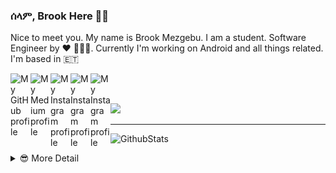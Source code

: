 ### ሰላም, Brook Here 👋🏾                    

Nice to meet you. My name is Brook Mezgebu. I am a student. Software Engineer by ♥ 👨🏾‍💻.
Currently I'm working on Android and all things related. I'm based in 🇪🇹

<a href="https://github.com/brookmg">
  <img width="32" align="left"
     alt="My GitHub profile"
     src="https://cdn.jsdelivr.net/npm/simple-icons@v3/icons/github.svg">
</a>
<a href="https://medium.com/@brookmezgebu">
  <img width="32" align="left"
     alt="My Medium profile"
     src="https://cdn.jsdelivr.net/npm/simple-icons@v3/icons/medium.svg">
</a>
<a href="https://www.instagram.com/brookmg8">
  <img width="32" align="left"
     alt="My Instagram profile"
     src="https://cdn.jsdelivr.net/npm/simple-icons@v3/icons/instagram.svg">
</a>
<a href="https://www.twitter.com/brook_mezgebu">
  <img width="32" align="left"
     alt="My Instagram profile"
     src="https://cdn.jsdelivr.net/npm/simple-icons@v3/icons/twitter.svg">
</a>
<a href="https://t.me/brookmg">
  <img width="32" align="left"
     alt="My Instagram profile"
     src="https://cdn.jsdelivr.net/npm/simple-icons@v3/icons/telegram.svg">
</a>
<br><br>

![](https://komarev.com/ghpvc/?username=brookmg&color=007575&style=flat-square&label=ተመልካች)
<hr/>

![GithubStats](https://github-readme-stats.vercel.app/api/?username=brookmg&show_icons=true&title_color=fff&icon_color=79ff97&text_color=9f9f9f&bg_color=151515)

<!-- [![Spotify](https://spotify-readme-plum.vercel.app/api/spotify-playing)](https://open.spotify.com/user/wqe3ges2o5xoao39bv0h065uf) -->

<!--
```diff
- !!! For all those dark-theme lovers out there, github doesn't 
- support markdown with custom background or text color 😞. 
- Make your voice heard on 👇🏾
[this issue](https://github.com/github/markup/issues/1373)
```
-->

<details>
<summary> 😎 More Detail </summary>

<!--START_SECTION:waka-->
![Profile Views](http://img.shields.io/badge/Profile%20Views-18-blue)

**🐱 My Github Data** 

> 🏆 1,805 Contributions in the Year 2020
 > 
> 📦 119.3 kB Used in Github's Storage 
 > 
> 💼 Opted to Hire
 > 
> 📜 50 Public Repositories
 > 
> 🔑 39 Private Repositories 

**I'm an Early 🐤** 

```text
🌞 Morning    124 commits    ██░░░░░░░░░░░░░░░░░░░░░░░   8.5% 
🌆 Daytime    610 commits    ██████████░░░░░░░░░░░░░░░   41.81% 
🌃 Evening    502 commits    ████████░░░░░░░░░░░░░░░░░   34.41% 
🌙 Night      223 commits    ███░░░░░░░░░░░░░░░░░░░░░░   15.28%

```
📅 **I'm Most Productive on Sunday** 

```text
Monday       246 commits    ████░░░░░░░░░░░░░░░░░░░░░   16.86% 
Tuesday      160 commits    ██░░░░░░░░░░░░░░░░░░░░░░░   10.97% 
Wednesday    133 commits    ██░░░░░░░░░░░░░░░░░░░░░░░   9.12% 
Thursday     170 commits    ███░░░░░░░░░░░░░░░░░░░░░░   11.65% 
Friday       207 commits    ███░░░░░░░░░░░░░░░░░░░░░░   14.19% 
Saturday     247 commits    ████░░░░░░░░░░░░░░░░░░░░░   16.93% 
Sunday       296 commits    █████░░░░░░░░░░░░░░░░░░░░   20.29%

```


📊 **This Week I Spent My Time On** 

```text
⌚︎ Time Zone: Africa/Addis_Ababa

💬 Programming Languages: 
No Activity Tracked This Week

🔥 Editors: 
No Activity Tracked This Week

💻 Operating System: 
No Activity Tracked This Week

```

**I Mostly Code in Java** 

```text
Java                     23 repos            ████████░░░░░░░░░░░░░░░░░   31.51% 
JavaScript               23 repos            ████████░░░░░░░░░░░░░░░░░   31.51% 
Kotlin                   9 repos             ███░░░░░░░░░░░░░░░░░░░░░░   12.33% 
TypeScript               4 repos             █░░░░░░░░░░░░░░░░░░░░░░░░   5.48% 
PHP                      3 repos             █░░░░░░░░░░░░░░░░░░░░░░░░   4.11%

```


**Timeline**

![Chart not found](https://github.com/brookmg/brookmg/blob/master/charts/bar_graph.png) 


<!--END_SECTION:waka-->
</details>

<!--
<details>
<summary>More...</summary>
### በቅርብ ቀን
</details>
-->
